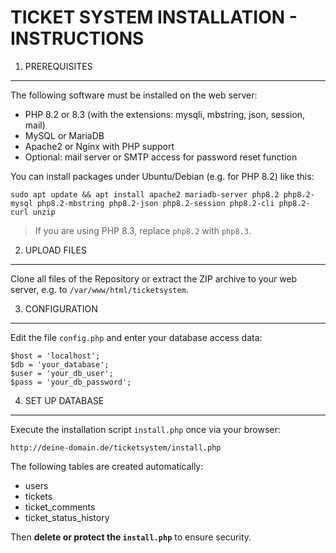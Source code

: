 TICKET SYSTEM INSTALLATION - INSTRUCTIONS
=====================================

1. PREREQUISITES
------------------
The following software must be installed on the web server:

- PHP 8.2 or 8.3 (with the extensions: mysqli, mbstring, json, session, mail)
- MySQL or MariaDB
- Apache2 or Nginx with PHP support
- Optional: mail server or SMTP access for password reset function

You can install packages under Ubuntu/Debian (e.g. for PHP 8.2) like this:

    sudo apt update && apt install apache2 mariadb-server php8.2 php8.2-mysql php8.2-mbstring php8.2-json php8.2-session php8.2-cli php8.2-curl unzip

> If you are using PHP 8.3, replace `php8.2` with `php8.3`.

2. UPLOAD FILES
--------------------
Clone all files of the Repository or extract the ZIP archive to your web server, e.g. to `/var/www/html/ticketsystem`.

3. CONFIGURATION
----------------
Edit the file `config.php` and enter your database access data:

    $host = 'localhost';
    $db = 'your_database';
    $user = 'your_db_user';
    $pass = 'your_db_password';

4. SET UP DATABASE
-----------------------
Execute the installation script `install.php` once via your browser:

    http://deine-domain.de/ticketsystem/install.php

The following tables are created automatically:
- users
- tickets
- ticket_comments
- ticket_status_history

Then **delete or protect the `install.php`** to ensure security.
